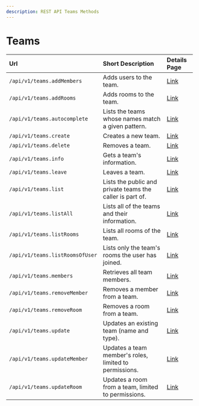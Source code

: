 ```yaml
---
description: REST API Teams Methods
---
```


# Teams

| Url | Short Description | Details Page |
| :--- | :--- | :--- |
| `/api/v1/teams.addMembers` | Adds users to the team. | [Link](add-members.md) |
| `/api/v1/teams.addRooms` | Adds rooms to the team. | [Link](add-rooms.md) |
| `/api/v1/teams.autocomplete` | Lists the teams whose names match a given pattern. | [Link](autocomplete.md) |
| `/api/v1/teams.create` | Creates a new team. | [Link](create.md) |
| `/api/v1/teams.delete` | Removes a team. | [Link](delete.md) |
| `/api/v1/teams.info` | Gets a team's information. | [Link](info.md) |
| `/api/v1/teams.leave` | Leaves a team. | [Link](leave.md) |
| `/api/v1/teams.list` | Lists the public and private teams the caller is part of. | [Link](list.md) |
| `/api/v1/teams.listAll` | Lists all of the teams and their information. | [Link](list-all.md) |
| `/api/v1/teams.listRooms` | Lists all rooms of the team. | [Link](list-rooms.md) |
| `/api/v1/teams.listRoomsOfUser` | Lists only the team's rooms the user has joined. | [Link](list-rooms-of-user.md) |
| `/api/v1/teams.members` | Retrieves all team members. | [Link](members.md) |
| `/api/v1/teams.removeMember` | Removes a member from a team. | [Link](remove-member.md) |
| `/api/v1/teams.removeRoom` | Removes a room from a team. | [Link](remove-room.md) |
| `/api/v1/teams.update` | Updates an existing team \(name and type\). | [Link](update.md) |
| `/api/v1/teams.updateMember` | Updates a team member's roles, limited to permissions. | [Link](update-member.md) |
| `/api/v1/teams.updateRoom` | Updates a room from a team, limited to permissions. | [Link](update-room.md) |

